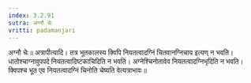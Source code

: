```yaml
---
index: 3.2.91
sutra: अग्नौ चेः
vritti: padamanjari
---
```


 अग्नौ चेः॥ अत्रापीत्यादि। तत्र भूतकालस्य क्विपि नियतत्वादग्निं चितवानग्निचाय इत्यण् न भवति। धातोश्चाग्नावुपपदे नियतत्वादिष्टकाचिदिति न भवति। अग्नेश्चिनोतावेव नियतत्वादग्निभृदिति न भवति। क्विपश्च भूत एव नियतत्वादग्निं चिनोति चेष्यति वेत्यत्राभावः॥